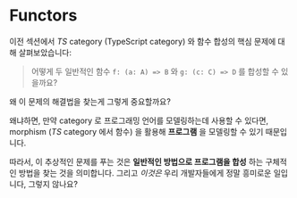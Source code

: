 # Functors

이전 섹션에서 _TS_ category (TypeScript category) 와 함수 합성의 핵심 문제에 대해 살펴보았습니다:

> 어떻게 두 일반적인 함수 `f: (a: A) => B` 와 `g: (c: C) => D` 를 합성할 수 있을까요? 

왜 이 문제의 해결법을 찾는게 그렇게 중요할까요?

왜냐하면, 만약 category 로 프로그래밍 언어를 모델링하는데 사용할 수 있다면, morphism (_TS_ category 에서 함수) 을 활용해 **프로그램** 을 모델링할 수 있기 때문입니다.

따라서, 이 추상적인 문제를 푸는 것은 **일반적인 방법으로 프로그램을 합성** 하는 구체적인 방법을 찾는 것을 의미합니다. 그리고 _이것은_ 우리 개발자들에게 정말 흥미로운 일입니다, 그렇지 않나요?
